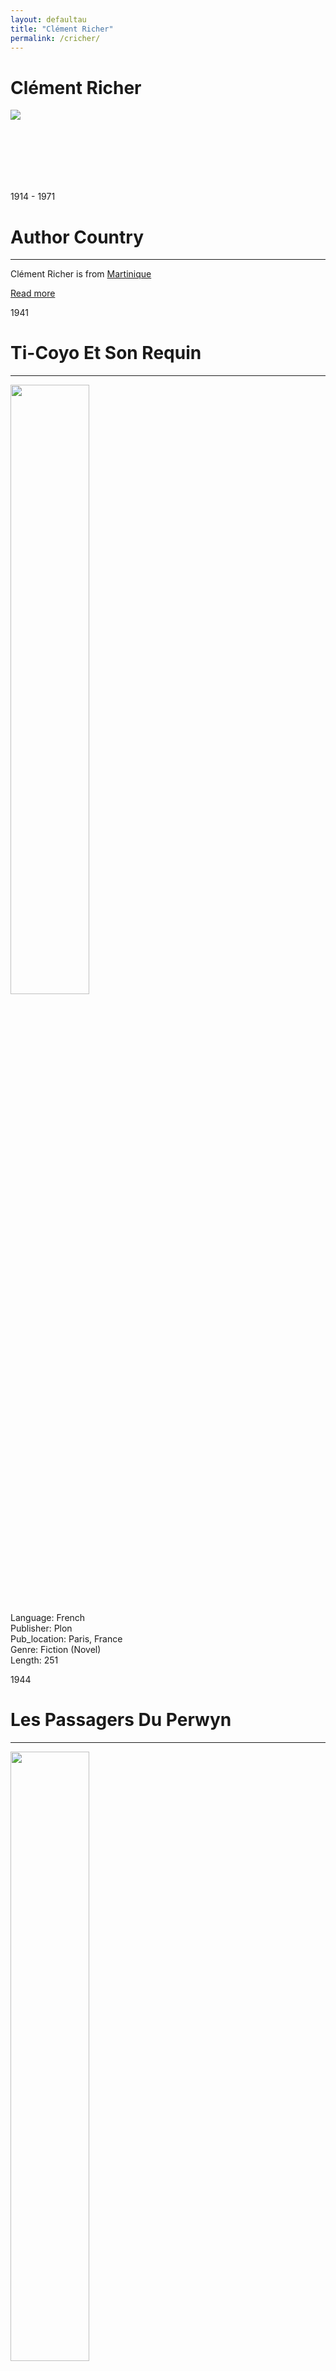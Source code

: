 ```yaml
---
layout: defaultau
title: "Clément Richer"
permalink: /cricher/
---
```

<!-- partial:index.partial.html -->
<div class="content">
     <h1>Clément Richer</h1>
    <div class="quote">
        <div><img src="#" class="logo"></div>
    </div>
    <div class="timeline">
        <div style="padding-bottom:100px;"></div>
        <div class="block">
             <div class="date right"><p class="right"> 1914 - 1971</p></div>
            <div class="dot"></div>
            <div class="left first">
            <div class="author_country">
                <h1>Author Country</h1><hr>
          <div class="aclocation">  <p>Clément Richer is from <a href="{{ site.baseurl }}/8">Martinique</a></p></div>
              <div class="acreadmore">  <a href="NA" target="_blank">Read more</a></div>
            </div>
            </div>
        <div class="block">
            <div class="date left"><p class="left">1941</p></div>
            <div class="dot"></div>
            <div class="right hide">
                <h1>Ti-Coyo Et Son Requin</h1><hr>
                <p><img src="https://fr.shopping.rakuten.com/photo/2649158600.jpg" height="50%" width = "50%"></p>
                <p>
                Language: French<br/>
                Publisher: Plon<br/>
                Pub_location: Paris, France<br/>
                Genre: Fiction (Novel)<br/>
                Length: 251<br/>                   </p>
            </div>
        </div>
       <div class="block">
            <div class="date right"><p class="right">1944</p></div>
            <div class="dot"></div>
            <div class="left hide">
                <h1>Les Passagers Du Perwyn</h1><hr>
                <p><img src="https://pictures.abebooks.com/inventory/md/md22526034552.jpg" height="50%" width = "50%"></p>
                <p>
                Language: French<br/>
                Publisher: Stock, Delamain et Boutelleau<br/>
                Pub_location: Paris, France<br/>
                Genre: Fiction (Novel)<br/>
                Length: 212<br/>                   </p>
            </div>
        </div>
       <div class="block">
            <div class="date left"><p class="left">1949</p></div>
            <div class="dot"></div>
            <div class="right hide">
                <h1>Len Sly: Roman</h1><hr>
                <p><img src="https://m.media-amazon.com/images/I/41XG0ZJvDGL._SX338_BO1,204,203,200_.jpg" height="50%" width = "50%"></p>
                <p>
                Language: French<br/>
                Publisher: Plon<br/>
                Pub_location: Paris, France<br/>
                Genre: Fiction (Novel)<br/>
                Length: 245 <br/>                   </p>
            </div>
        </div>
  <!-- partial -->
<script src='https://cdnjs.cloudflare.com/ajax/libs/jquery/3.1.1/jquery.min.js'></script><script  src="{{ site.baseurl }}/assets/js/authorscript.js"></script>
